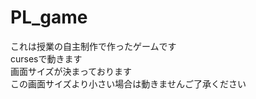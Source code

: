 # PL_game
これは授業の自主制作で作ったゲームです 
<br>
cursesで動きます
<br>
画面サイズが決まっております
<br>
この画面サイズより小さい場合は動きませんご了承ください

